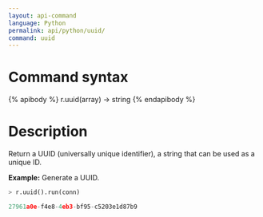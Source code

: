 ```yaml
---
layout: api-command
language: Python
permalink: api/python/uuid/
command: uuid
---
```


# Command syntax #

{% apibody %}
r.uuid(array) &rarr; string
{% endapibody %}

# Description #

Return a UUID (universally unique identifier), a string that can be used as a unique ID.

__Example:__ Generate a UUID.

```py
> r.uuid().run(conn)

27961a0e-f4e8-4eb3-bf95-c5203e1d87b9
```
